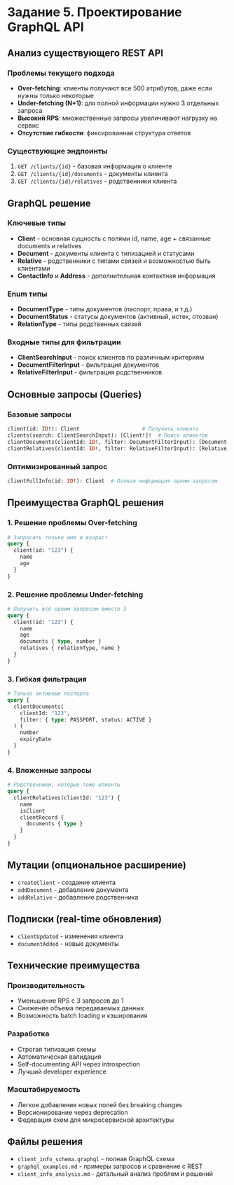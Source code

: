 # Задание 5. Проектирование GraphQL API

## Анализ существующего REST API

### Проблемы текущего подхода
- **Over-fetching**: клиенты получают все 500 атрибутов, даже если нужны только некоторые
- **Under-fetching (N+1)**: для полной информации нужно 3 отдельных запроса
- **Высокий RPS**: множественные запросы увеличивают нагрузку на сервис
- **Отсутствие гибкости**: фиксированная структура ответов

### Существующие эндпоинты
1. `GET /clients/{id}` - базовая информация о клиенте
2. `GET /clients/{id}/documents` - документы клиента
3. `GET /clients/{id}/relatives` - родственники клиента

## GraphQL решение

### Ключевые типы
- **Client** - основная сущность с полями id, name, age + связанные documents и relatives
- **Document** - документы клиента с типизацией и статусами
- **Relative** - родственники с типами связей и возможностью быть клиентами
- **ContactInfo** и **Address** - дополнительная контактная информация

### Enum типы
- **DocumentType** - типы документов (паспорт, права, и т.д.)
- **DocumentStatus** - статусы документов (активный, истек, отозван)
- **RelationType** - типы родственных связей

### Входные типы для фильтрации
- **ClientSearchInput** - поиск клиентов по различным критериям
- **DocumentFilterInput** - фильтрация документов
- **RelativeFilterInput** - фильтрация родственников

## Основные запросы (Queries)

### Базовые запросы
```graphql
client(id: ID!): Client                    # Получить клиента
clients(search: ClientSearchInput): [Client!]!  # Поиск клиентов
clientDocuments(clientId: ID!, filter: DocumentFilterInput): [Document!]!
clientRelatives(clientId: ID!, filter: RelativeFilterInput): [Relative!]!
```

### Оптимизированный запрос
```graphql
clientFullInfo(id: ID!): Client  # Полная информация одним запросом
```

## Преимущества GraphQL решения

### 1. Решение проблемы Over-fetching
```graphql
# Запросить только имя и возраст
query {
  client(id: "123") {
    name
    age
  }
}
```

### 2. Решение проблемы Under-fetching
```graphql
# Получить всё одним запросом вместо 3
query {
  client(id: "123") {
    name
    age
    documents { type, number }
    relatives { relationType, name }
  }
}
```

### 3. Гибкая фильтрация
```graphql
# Только активные паспорта
query {
  clientDocuments(
    clientId: "123",
    filter: { type: PASSPORT, status: ACTIVE }
  ) {
    number
    expiryDate
  }
}
```

### 4. Вложенные запросы
```graphql
# Родственники, которые тоже клиенты
query {
  clientRelatives(clientId: "123") {
    name
    isClient
    clientRecord {
      documents { type }
    }
  }
}
```

## Мутации (опциональное расширение)
- `createClient` - создание клиента
- `addDocument` - добавление документа
- `addRelative` - добавление родственника

## Подписки (real-time обновления)
- `clientUpdated` - изменения клиента
- `documentAdded` - новые документы

## Технические преимущества

### Производительность
- Уменьшение RPS с 3 запросов до 1
- Снижение объема передаваемых данных
- Возможность batch loading и кэширования

### Разработка
- Строгая типизация схемы
- Автоматическая валидация
- Self-documenting API через introspection
- Лучший developer experience

### Масштабируемость
- Легкое добавление новых полей без breaking changes
- Версионирование через deprecation
- Федерация схем для микросервисной архитектуры

## Файлы решения
- `client_info_schema.graphql` - полная GraphQL схема
- `graphql_examples.md` - примеры запросов и сравнение с REST
- `client_info_analysis.md` - детальный анализ проблем и решений 